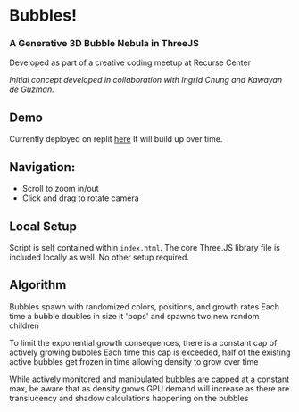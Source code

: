 # Bubbles!
### A Generative 3D Bubble Nebula in ThreeJS

Developed as part of a creative coding meetup at Recurse Center

*Initial concept developed in collaboration with Ingrid Chung and Kawayan de Guzman.*

## Demo
Currently deployed on replit [here](https://bubbles.zenlex.repl.co/)
It will build up over time.

## Navigation:
- Scroll to zoom in/out
- Click and drag to rotate camera

## Local Setup
Script is self contained within `index.html`.
The core Three.JS library file is included locally as well. No other setup required. 

## Algorithm
Bubbles spawn with randomized colors, positions, and growth rates
Each time a bubble doubles in size it 'pops' and spawns two new random children

To limit the exponential growth consequences, there is a constant cap of actively growing bubbles
Each time this cap is exceeded, half of the existing active bubbles get frozen in time allowing density to grow over time

While actively monitored and manipulated bubbles are capped at a constant max, 
be aware that as density grows GPU demand will increase as there are translucency and shadow calculations happening on the bubbles

